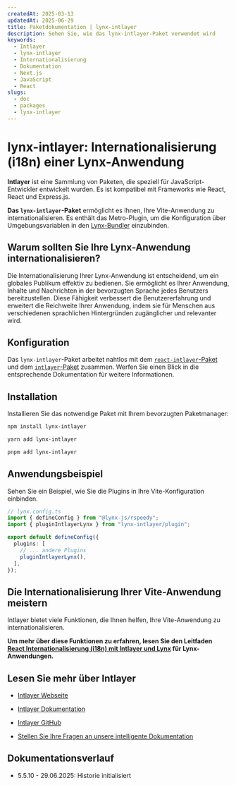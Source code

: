 ```yaml
---
createdAt: 2025-03-13
updatedAt: 2025-06-29
title: Paketdokumentation | lynx-intlayer
description: Sehen Sie, wie das lynx-intlayer-Paket verwendet wird
keywords:
  - Intlayer
  - lynx-intlayer
  - Internationalisierung
  - Dokumentation
  - Next.js
  - JavaScript
  - React
slugs:
  - doc
  - packages
  - lynx-intlayer
---
```


# lynx-intlayer: Internationalisierung (i18n) einer Lynx-Anwendung

**Intlayer** ist eine Sammlung von Paketen, die speziell für JavaScript-Entwickler entwickelt wurden. Es ist kompatibel mit Frameworks wie React, React und Express.js.

**Das `lynx-intlayer`-Paket** ermöglicht es Ihnen, Ihre Vite-Anwendung zu internationalisieren. Es enthält das Metro-Plugin, um die Konfiguration über Umgebungsvariablen in den [Lynx-Bundler](https://lynxjs.org/index.html) einzubinden.

## Warum sollten Sie Ihre Lynx-Anwendung internationalisieren?

Die Internationalisierung Ihrer Lynx-Anwendung ist entscheidend, um ein globales Publikum effektiv zu bedienen. Sie ermöglicht es Ihrer Anwendung, Inhalte und Nachrichten in der bevorzugten Sprache jedes Benutzers bereitzustellen. Diese Fähigkeit verbessert die Benutzererfahrung und erweitert die Reichweite Ihrer Anwendung, indem sie für Menschen aus verschiedenen sprachlichen Hintergründen zugänglicher und relevanter wird.

## Konfiguration

Das `lynx-intlayer`-Paket arbeitet nahtlos mit dem [`react-intlayer`-Paket](https://github.com/aymericzip/intlayer/blob/main/docs/docs/de/packages/react-intlayer/index.md) und dem [`intlayer`-Paket](https://github.com/aymericzip/intlayer/blob/main/docs/docs/de/packages/intlayer/index.md) zusammen. Werfen Sie einen Blick in die entsprechende Dokumentation für weitere Informationen.

## Installation

Installieren Sie das notwendige Paket mit Ihrem bevorzugten Paketmanager:

```bash packageManager="npm"
npm install lynx-intlayer
```

```bash packageManager="yarn"
yarn add lynx-intlayer
```

```bash packageManager="pnpm"
pnpm add lynx-intlayer
```

## Anwendungsbeispiel

Sehen Sie ein Beispiel, wie Sie die Plugins in Ihre Vite-Konfiguration einbinden.

```ts
// lynx.config.ts
import { defineConfig } from "@lynx-js/rspeedy";
import { pluginIntlayerLynx } from "lynx-intlayer/plugin";

export default defineConfig({
  plugins: [
    // ... andere Plugins
    pluginIntlayerLynx(),
  ],
});
```

## Die Internationalisierung Ihrer Vite-Anwendung meistern

Intlayer bietet viele Funktionen, die Ihnen helfen, Ihre Vite-Anwendung zu internationalisieren.

**Um mehr über diese Funktionen zu erfahren, lesen Sie den Leitfaden [React Internationalisierung (i18n) mit Intlayer und Lynx](https://github.com/aymericzip/intlayer/blob/main/docs/docs/de/intlayer_with_lynx+react.md) für Lynx-Anwendungen.**

## Lesen Sie mehr über Intlayer

- [Intlayer Webseite](https://intlayer.org)
- [Intlayer Dokumentation](https://intlayer.org/doc)
- [Intlayer GitHub](https://github.com/aymericzip/intlayer)

- [Stellen Sie Ihre Fragen an unsere intelligente Dokumentation](https://intlayer.org/doc/chat)

## Dokumentationsverlauf

- 5.5.10 - 29.06.2025: Historie initialisiert
